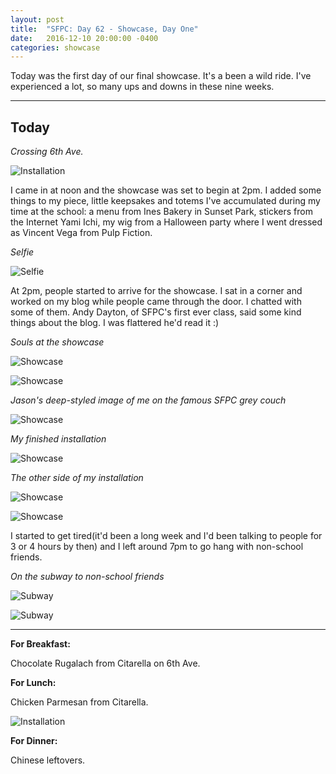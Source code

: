 ```yaml
---
layout: post
title:  "SFPC: Day 62 - Showcase, Day One"
date:   2016-12-10 20:00:00 -0400
categories: showcase
---
```


Today was the first day of our final showcase. It's a been a wild ride. I've experienced a lot, so many ups and downs in these nine weeks.

-----

<h2>Today</h2>

*Crossing 6th Ave.*

![Installation](/images/IMG_6851.JPG)

I came in at noon and the showcase was set to begin at 2pm. I added some things to my piece, little keepsakes and totems I've accumulated during my time at the school: a menu from Ines Bakery in Sunset Park, stickers from the Internet Yami Ichi, my wig from a Halloween party where I went dressed as Vincent Vega from Pulp Fiction.

*Selfie*

![Selfie](/images/IMG_6853.JPG)

At 2pm, people started to arrive for the showcase. I sat in a corner and worked on my blog while people came through the door. I chatted with some of them. Andy Dayton, of SFPC's first ever class, said some kind things about the blog. I was flattered he'd read it :)

*Souls at the showcase*

![Showcase](/images/IMG_6856.JPG)

![Showcase](/images/IMG_6860.JPG)

*Jason's deep-styled image of me on the famous SFPC grey couch*

![Showcase](/images/IMG_6862.JPG)

*My finished installation*

![Showcase](/images/IMG_6863.JPG)

*The other side of my installation*

![Showcase](/images/IMG_6864.JPG)

![Showcase](/images/IMG_6865.JPG)

I started to get tired(it'd been a long week and I'd been talking to people for 3 or 4 hours by then) and I left around 7pm to go hang with non-school friends.

*On the subway to non-school friends*

![Subway](/images/IMG_6868.JPG)

![Subway](/images/IMG_6867.JPG)

-----

**For Breakfast:**

Chocolate Rugalach from Citarella on 6th Ave.

**For Lunch:**

Chicken Parmesan from Citarella.

![Installation](/images/IMG_6852.JPG)

**For Dinner:**

Chinese leftovers.

